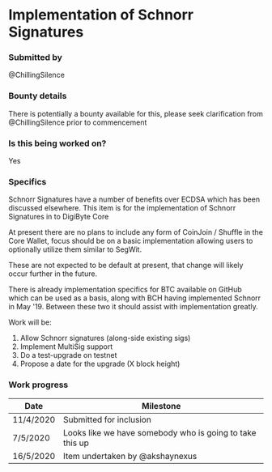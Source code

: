 # Implementation of Schnorr Signatures

### Submitted by
@ChillingSilence

### Bounty details
There is potentially a bounty available for this, please seek clarification from @ChillingSilence prior to commencement

### Is this being worked on?
Yes

### Specifics
Schnorr Signatures have a number of benefits over ECDSA which has been discussed elsewhere. This item is for the implementation of Schnorr Signatures in to DigiByte Core

At present there are no plans to include any form of CoinJoin / Shuffle in the Core Wallet, focus should be on a basic implementation allowing users to optionally utilize them similar to SegWit.

These are not expected to be default at present, that change will likely occur further in the future.

There is already implementation specifics for BTC available on GitHub which can be used as a basis, along with BCH having implemented Schnorr in May '19. Between these two it should assist with implementation greatly.

Work will be:
1. Allow Schnorr signatures (along-side existing sigs)
2. Implement MultiSig support
3. Do a test-upgrade on testnet
4. Propose a date for the upgrade (X block height)

### Work progress

| Date | Milestone |
| --- | --- |
| 11/4/2020 | Submitted for inclusion |
| 7/5/2020 | Looks like we have somebody who is going to take this up |
| 16/5/2020 | Item undertaken by @akshaynexus |

